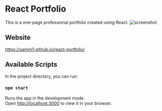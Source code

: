 # React Portfolio
This is a one-page professional portfolio created using React.
![screenshot](https://user-images.githubusercontent.com/92944248/163890526-6d7c14e8-49c8-447e-9380-858062d7762d.png)

## Website
https://samini1.github.io/react-portfolio/

## Available Scripts

In the project directory, you can run:

### `npm start`

Runs the app in the development mode.\
Open [http://localhost:3000](http://localhost:3000) to view it in your browser.

